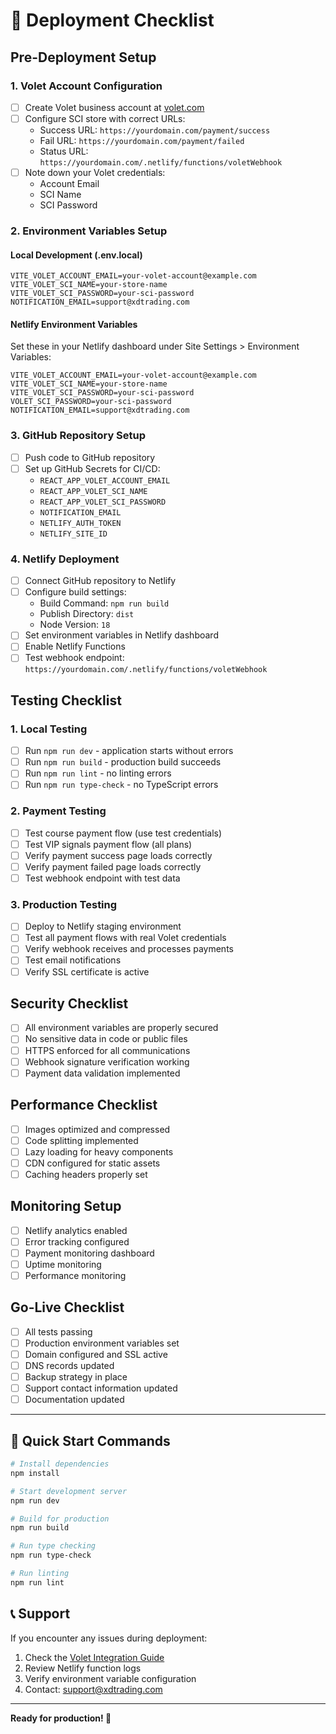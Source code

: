 # 🚀 Deployment Checklist

## Pre-Deployment Setup

### 1. Volet Account Configuration
- [ ] Create Volet business account at [volet.com](https://volet.com)
- [ ] Configure SCI store with correct URLs:
  - Success URL: `https://yourdomain.com/payment/success`
  - Fail URL: `https://yourdomain.com/payment/failed`
  - Status URL: `https://yourdomain.com/.netlify/functions/voletWebhook`
- [ ] Note down your Volet credentials:
  - Account Email
  - SCI Name
  - SCI Password

### 2. Environment Variables Setup

#### Local Development (.env.local)
```env
VITE_VOLET_ACCOUNT_EMAIL=your-volet-account@example.com
VITE_VOLET_SCI_NAME=your-store-name
VITE_VOLET_SCI_PASSWORD=your-sci-password
NOTIFICATION_EMAIL=support@xdtrading.com
```

#### Netlify Environment Variables
Set these in your Netlify dashboard under Site Settings > Environment Variables:
```env
VITE_VOLET_ACCOUNT_EMAIL=your-volet-account@example.com
VITE_VOLET_SCI_NAME=your-store-name
VITE_VOLET_SCI_PASSWORD=your-sci-password
VOLET_SCI_PASSWORD=your-sci-password
NOTIFICATION_EMAIL=support@xdtrading.com
```

### 3. GitHub Repository Setup
- [ ] Push code to GitHub repository
- [ ] Set up GitHub Secrets for CI/CD:
  - `REACT_APP_VOLET_ACCOUNT_EMAIL`
  - `REACT_APP_VOLET_SCI_NAME`
  - `REACT_APP_VOLET_SCI_PASSWORD`
  - `NOTIFICATION_EMAIL`
  - `NETLIFY_AUTH_TOKEN`
  - `NETLIFY_SITE_ID`

### 4. Netlify Deployment
- [ ] Connect GitHub repository to Netlify
- [ ] Configure build settings:
  - Build Command: `npm run build`
  - Publish Directory: `dist`
  - Node Version: `18`
- [ ] Set environment variables in Netlify dashboard
- [ ] Enable Netlify Functions
- [ ] Test webhook endpoint: `https://yourdomain.com/.netlify/functions/voletWebhook`

## Testing Checklist

### 1. Local Testing
- [ ] Run `npm run dev` - application starts without errors
- [ ] Run `npm run build` - production build succeeds
- [ ] Run `npm run lint` - no linting errors
- [ ] Run `npm run type-check` - no TypeScript errors

### 2. Payment Testing
- [ ] Test course payment flow (use test credentials)
- [ ] Test VIP signals payment flow (all plans)
- [ ] Verify payment success page loads correctly
- [ ] Verify payment failed page loads correctly
- [ ] Test webhook endpoint with test data

### 3. Production Testing
- [ ] Deploy to Netlify staging environment
- [ ] Test all payment flows with real Volet credentials
- [ ] Verify webhook receives and processes payments
- [ ] Test email notifications
- [ ] Verify SSL certificate is active

## Security Checklist

- [ ] All environment variables are properly secured
- [ ] No sensitive data in code or public files
- [ ] HTTPS enforced for all communications
- [ ] Webhook signature verification working
- [ ] Payment data validation implemented

## Performance Checklist

- [ ] Images optimized and compressed
- [ ] Code splitting implemented
- [ ] Lazy loading for heavy components
- [ ] CDN configured for static assets
- [ ] Caching headers properly set

## Monitoring Setup

- [ ] Netlify analytics enabled
- [ ] Error tracking configured
- [ ] Payment monitoring dashboard
- [ ] Uptime monitoring
- [ ] Performance monitoring

## Go-Live Checklist

- [ ] All tests passing
- [ ] Production environment variables set
- [ ] Domain configured and SSL active
- [ ] DNS records updated
- [ ] Backup strategy in place
- [ ] Support contact information updated
- [ ] Documentation updated

---

## 🎯 Quick Start Commands

```bash
# Install dependencies
npm install

# Start development server
npm run dev

# Build for production
npm run build

# Run type checking
npm run type-check

# Run linting
npm run lint
```

## 📞 Support

If you encounter any issues during deployment:
1. Check the [Volet Integration Guide](VOLET_INTEGRATION.md)
2. Review Netlify function logs
3. Verify environment variable configuration
4. Contact: support@xdtrading.com

---

**Ready for production! 🚀**
